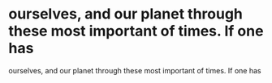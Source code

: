 # ourselves, and our planet through these most important of times. If one has

ourselves, and our planet through these most important of times. If one has